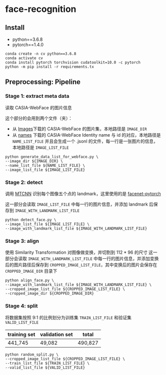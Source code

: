 # face-recognition
## Install
+ python==3.6.8
+ pytorch==1.4.0
```
conda create -n cv python==3.6.8
conda activate cv
conda install pytorch torchvision cudatoolkit=10.0 -c pytorch
python -m pip install -r requirements.tx
```

## Preprocessing: Pipeline
### Stage 1: extract meta data 
读取 CASIA-WebFace 的图片信息

这个部分的会用到两个文件（夹）：
+ 从 [Images](http://shujujishi.com/dataset/9907a487-eb1d-438c-8bbf-52700918ef98.html)下载的 CASIA-WebFace 的图片集，本地路径是 `IMAGE_DIR`
+ 从 [names](https://groups.google.com/g/cmu-openface/c/Xue_D4_mxDQ) 下载的 CASIA-WebFace Identity name 与 id 的对应，本地路径是 `NAME_LIST_FILE`
并且会生成一个 .jsonl 的文件，每一行是一张图片的信息，本地路径是 `IMAGE_LIST_FILE`

```
python generate_data_list_for_webface.py \
--image_dir ${IMAGE_DIR} \
--name_list_file ${NAME_LIST_FILE} \
--image_list_file ${IMAGE_LIST_FILE}
```

### Stage 2: detect
调用 [MTCNN](https://arxiv.org/pdf/1604.02878.pdf) 识别每个图像五个点的 landmark，这里使用的是 [facenet-pytorch](https://github.com/timesler/facenet-pytorch#guide-to-mtcnn-in-facenet-pytorch)

这一部分会读取 `IMAGE_LIST_FILE` 中每一行的图片信息，并添加 landmark 后保存到 `IMAGE_WITH_LANDMARK_LIST_FILE`
```
python detect_face.py \
--image_list_file ${IMAGE_LIST_FILE} \
--image_with_landmark_list_file ${IMAGE_WITH_LANDMARK_LIST_FILE}
```

### Stage 3: align
使用 Similarity Transformation 对图像做变换，并切割到 112 * 96 的尺寸
这一部分会读取 `IMAGE_WITH_LANDMARK_LIST_FILE` 中每一行的图片信息，并添加变换后的图片路径后保存到 `CROPPED_IMAGE_LIST_FILE`，其中变换后的图片会保存在 `CROPPED_IMAGE_DIR` 目录下
```
python align_face.py \
--image_with_landmark_list_file ${IMAGE_WITH_LANDMARK_LIST_FILE} \
--cropped_image_list_file ${CROPPED_IMAGE_LIST_FILE} \
--cropped_image_dir ${CROPPED_IMAGE_DIR}
```

### Stage 4: split
将数据集按照 9:1 的比例划分为训练集 `TRAIN_LIST_FILE` 和验证集 `VALID_LIST_FILE`

| training set | validation set | total |
| ---- | ---- | ---- |
| 441,745 | 49,082 | 490,827 |

```
python random_split.py \
--cropped_image_list_file ${CROPPED_IMAGE_LIST_FILE} \
--train_list_file ${TRAIN_LIST_FILE} \
--valid_list_file ${VALID_LIST_FILE}
```
